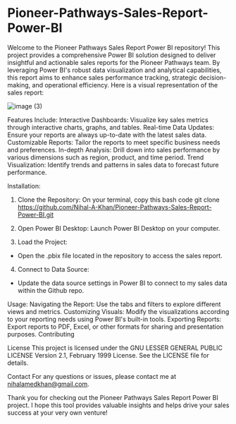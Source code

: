 # Pioneer-Pathways-Sales-Report-Power-BI
Welcome to the Pioneer Pathways Sales Report Power BI repository! This project provides a comprehensive Power BI solution designed to deliver insightful and actionable sales reports for the Pioneer Pathways team. By leveraging Power BI's robust data visualization and analytical capabilities, this report aims to enhance sales performance tracking, strategic decision-making, and operational efficiency. Here is a visual representation of the sales report:

![image (3)](https://github.com/user-attachments/assets/bff14524-db72-49b0-96a2-6995a5dc8e29)


Features Include:
Interactive Dashboards: Visualize key sales metrics through interactive charts, graphs, and tables.
Real-time Data Updates: Ensure your reports are always up-to-date with the latest sales data.
Customizable Reports: Tailor the reports to meet specific business needs and preferences.
In-depth Analysis: Drill down into sales performance by various dimensions such as region, product, and time period.
Trend Visualization: Identify trends and patterns in sales data to forecast future performance.

Installation:
1. Clone the Repository:
  On your terminal, copy this bash code
  git clone https://github.com/Nihal-A-Khan/Pioneer-Pathways-Sales-Report-Power-BI.git

2. Open Power BI Desktop: Launch Power BI Desktop on your computer.

3. Load the Project:
  - Open the .pbix file located in the repository to access the sales report.

4. Connect to Data Source:
  - Update the data source settings in Power BI to connect to my sales data within the Github repo.

Usage:
Navigating the Report: Use the tabs and filters to explore different views and metrics.
Customizing Visuals: Modify the visualizations according to your reporting needs using Power BI's built-in tools.
Exporting Reports: Export reports to PDF, Excel, or other formats for sharing and presentation purposes.
Contributing

License
This project is licensed under the GNU LESSER GENERAL PUBLIC LICENSE Version 2.1, February 1999 License. See the LICENSE file for details.

Contact
For any questions or issues, please contact me at nihalamedkhan@gmail.com.

Thank you for checking out the Pioneer Pathways Sales Report Power BI project. I hope this tool provides valuable insights and helps drive your sales success at your very own venture!
